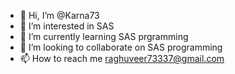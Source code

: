 - 👋 Hi, I’m @Karna73
- 👀 I’m interested in SAS
- 🌱 I’m currently learning SAS prgramming
- 💞️ I’m looking to collaborate on SAS programming
- 📫 How to reach me raghuveer73337@gmail.com

<!---
Karna73/Karna73 is a ✨ special ✨ repository because its `README.md` (this file) appears on your GitHub profile.
You can click the Preview link to take a look at your changes.
--->
